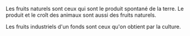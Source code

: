 Les fruits naturels sont ceux qui sont le produit spontané de la terre. Le produit et le croît des animaux sont aussi des fruits naturels.

Les fruits industriels d'un fonds sont ceux qu'on obtient par la culture.
